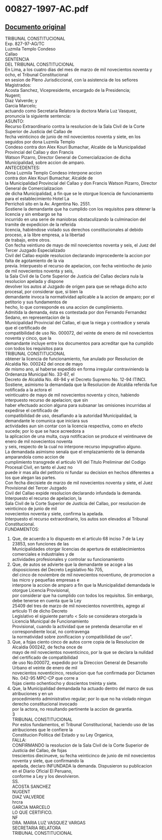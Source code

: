 
00827-1997-AC.pdf
=================
  
[Documento original](https://tc.gob.pe/jurisprudencia/1998/00827-1997-AC.pdf)  
---  
TRIBUNAL CONSTITUCIONAL  
Exp. 827-97-AG/TC  
Luzmila Templo Condeso  
Callao  
SENTENCIA  
DEL TRIBUNAL CONSTITUCIONAL  
En Lima, a los cuatro dias del mes de marzo de mil novecientos noventa y ocho, el Tribunal Constitucional  
en sesion de Pleno Jurisdiccional, con la asistencia de los sefiores Magistrados:  
Acosta Sanchez, Vicepresidente, encargado de la Presidencia;  
Nugent;  
Diaz Valverde; y  
Garcia Marcelo;  
actuando como Secretaria Relatora la doctora Maria Luz Vasquez, pronuncia la siguiente sentencia:  
ASUNTO:  
Recurso Extraordinario contra la resolucion de la Sala Civil de la Corte Superior de Justicia del Callao de  
fecha veinticinco de junio de mil novecientos noventa y siete, en los seguidos por dona Luzmila Templo  
Condeso contra don Alex Kouri Bumachar, Alcalde de la Municipalidad Provincial del Callao y don Francis  
Watson Pizarro, Director General de Comercializacion de dicha Municipalidad, sobre accion de amparo.  
ANTECEDENTES:  
Dona Luzmila Templo Condeso interpone accion  
contra don Alex Kouri Bumachar, Alcalde de  
la Municipalidad Provincial del Callao y don Francis Watson Pizarro, Director General de Comercializacion  
de dicha Municipalidad, a fin que se le otorgue licencia de funcionamiento para el establecimiento Hotel La  
Perricholi sito en la Av. Argentina No. 2551.  
Sostiene la demandante que ha cumplido con los requisitos para obtener la licencia y sin embargo se ha  
incurrido en una serie de maniobras obstaculizando la culminacion del tramite de expedicion de la referida  
licencia, habiéndose violado sus derechos constitucionales al debido proceso, a la libre empresa, a la libertad  
de trabajo, entre otros.  
Con fecha veintiuno de mayo de mil novecientos noventa y seis, el Juez del Tercer Juzgado Especializado  
Civil del Callao expide resolucion declarando improcedente la accion por falta de agotamiento de la via  
previa. Interpuesto el recurso de apelacion, con fecha veintiocho de junio de mil novecientos noventa y seis,  
la Sala Civil de la Corte Superior de Justicia del Callao declara nula la resolucion apelada y dispone  
devolver los autos al Juzgado de origen para que se rehaga dicho acto procesal, por considerar que, si bien la  
demandante invoca la normatividad aplicable a la accion de amparo; por el petitorio y sus fundamentos de  
hecho, lo que corresponde es una accion de cumplimiento.  
Admitida la demanda, ésta es contestada por don Fernando Fernandez Sedano, en representacion de la  
Municipalidad Provincial del Callao, el que la niega y contradice y senala que el certificado de  
compatibilidad de uso No. 000072, del veinte de enero de mil novecientos noventa y cinco, que la  
demandante incluye entre los documentos para acreditar que ha cumplido con todos los requisitos para  
TRIBUNAL CONSTITUCIONAL  
obtener la licencia de funcionamiento, fue anulado por Resolucion de Alcaldia No. 000242 del once de mayo  
de mismo ano, al haberse expedido en forma irregular contraviniendo la Ordenanza Municipal No. 33-87, el  
Decreto de Alcaldia No. 48-94 y el Decreto Supremo No. 12-94 ITINCI.  
Sostiene, asimismo la demandada que la Resolucion de Alcaldia referida fue notificada a la actora el  
veinticuatro de mayo de mil novecientos noventa y cinco, habiendo interpuesto recurso de apelacion; que sin  
haber efectuado accion alguna para subsanar las omisiones incurridas al expedirse el certificado de  
compatibilidad de uso, desafiando a la autoridad Municipalidad, la demandante le comunica que iniciara sus  
actividades aun sin contar con la licencia respectiva, como en efecto sucede; por lo que se hace acreedora a  
la aplicacion de una multa, cuya notificacion se produce el veintinueve de enero de mil novecientos noventa  
y seis, respecto de la cual no interpone recurso impugnativo alguno.  
La demandada asimismo senala que el emplazamiento de la demanda amparandola como accion de  
cumplimiento transgrede el articulo VII del Titulo Preliminar del Codigo Procesal Civil, en tanto el Juez no  
puede ir mas alla del petitorio ni fundar su decision en hechos diferentes a los que alegan las partes.  
Con fecha diecisiete de marzo de mil novecientos noventa y siete, el Juez Provisional del Tercer Juzgado  
Civil del Callao expide resolucion declarando infundada la demanda. Interpuesto el recurso de apelacion, la  
Sala Civil de la Corte Superior de Justicia del Callao, por resolucion de veinticinco de junio de mil  
novecientos noventa y siete, confirma la apelada.  
Interpuesto el recurso extraordinario, los autos son elevados al Tribunal Constitucional.  
FUNDAMENTOS:  
1. Que, de acuerdo a lo dispuesto en el articulo 68 inciso 7 de la Ley 23853, son funciones de las  
Municipalidades otorgar licencias de apertura de establecimientos comerciales e industriales y de  
actividades profesionales y controlar su funcionamiento  
2. Que, de autos se advierte que la demandante se acoge a las disposiciones del Decreto Legislativo No 705,  
del cinco de noviembre de mil novecientos noventiuno, de promocion a las micro y pequefias empresas e  
interpone la accion de amparo a fin que la Municipalidad demandada le otorgue Licencia Provisional,  
por considerar que ha cumplido con todos los requisitos. Sin embargo, debe tenerse en cuenta que la Ley  
25409 del tres de marzo de mil novecientos noventitrés, agrego al articulo 11 de dicho Decreto  
Legislativo el siguiente parrafo < Solo se considerara otorgada la Licencia Municipal de Funcionamiento  
Provisional, cuando la actividad que se pretenda desarrollar en el correspondiente local, no contravenga  
la normatividad sobre zonificacion y compatibilidad de uso".  
3. Que, a fojas ciento cinco de autos corre copia de la Resolucion de Alcaldia 000242, de fecha once de  
mayo de mil novecientos noventicinco, por la que se declara la nulidad del certificado de compatibilidad  
de uso No.000072, expedido por la Direccion General de Desarrollo Urbano el veinte de enero de mil  
novecientos noventicinco, resolucion que fue confirmada por Dictamen No. 042-95 MPC-CP que corre a  
fojas ciento ochentiocho y doscientos treinta y siete.  
4. Que, la Municipalidad demandada ha actuado dentro del marco de sus atribuciones y en un  
procedimiento administrativo regular; por lo que no ha violado ningun derecho constitucional invocado  
por la actora, no resultando pertinente la accion de garantia.  
3  
TRIBUNAL CONSTITUCIONAL  
Por estos fundamentos, el Tribunal Constitucional, haciendo uso de las atribuciones que le confiere la  
Constitucion Politica del Estado y su Ley Organica,  
FALLA:  
CONFIRMANDO la resolucion de la Sala Civil de la Corte Superior de Justicia del Callao, de fojas  
trescientos diecinueve, su fecha veinticinco de junio de mil novecientos noventa y siete, que confirmando la  
apelada, declaro INFUNDADA la demanda. Dispusieron su publicacion en el Diario Oficial El Peruano,  
conforme a Ley y los devolvieron.  
SS.  
ACOSTA SANCHEZ  
NUGENT  
DIAZ VALVERDE  
hrcra  
GARCIA MARCELO  
LO QUE CERTIFICO.  
NF  
DRA. MARIA LUZ VASQUEZ VARGAS  
SECRETARIA RELATORA  
TRIBUNAL CONSTITUCIONAL